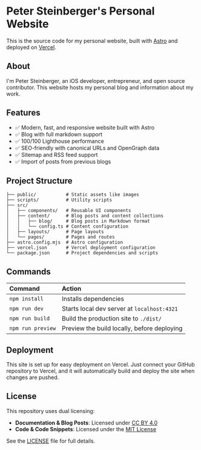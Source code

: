 # Peter Steinberger's Personal Website

This is the source code for my personal website, built with [Astro](https://astro.build) and deployed on [Vercel](https://vercel.com).

## About

I'm Peter Steinberger, an iOS developer, entrepreneur, and open source contributor. This website hosts my personal blog and information about my work.

## Features

- ✅ Modern, fast, and responsive website built with Astro
- ✅ Blog with full markdown support
- ✅ 100/100 Lighthouse performance
- ✅ SEO-friendly with canonical URLs and OpenGraph data
- ✅ Sitemap and RSS feed support
- ✅ Import of posts from previous blogs

## Project Structure

```text
├── public/           # Static assets like images
├── scripts/          # Utility scripts
├── src/
│   ├── components/   # Reusable UI components
│   ├── content/      # Blog posts and content collections
│   │   ├── blog/     # Blog posts in Markdown format
│   │   └── config.ts # Content configuration
│   ├── layouts/      # Page layouts
│   └── pages/        # Pages and routes
├── astro.config.mjs  # Astro configuration
├── vercel.json       # Vercel deployment configuration
└── package.json      # Project dependencies and scripts
```

## Commands

| Command                | Action                                      |
| :--------------------- | :------------------------------------------ |
| `npm install`          | Installs dependencies                       |
| `npm run dev`          | Starts local dev server at `localhost:4321` |
| `npm run build`        | Build the production site to `./dist/`      |
| `npm run preview`      | Preview the build locally, before deploying |

## Deployment

This site is set up for easy deployment on Vercel. Just connect your GitHub repository to Vercel, and it will automatically build and deploy the site when changes are pushed.

## License

This repository uses dual licensing:

- **Documentation & Blog Posts**: Licensed under [CC BY 4.0](http://creativecommons.org/licenses/by/4.0/)
- **Code & Code Snippets**: Licensed under the [MIT License](LICENSE)

See the [LICENSE](LICENSE) file for full details.
